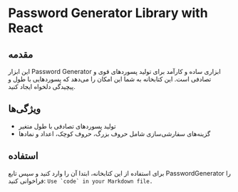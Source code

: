 # Password Generator Library with React

## مقدمه
این ابزار Password Generator ابزاری ساده و کارآمد برای تولید پسوردهای قوی و تصادفی است. این کتابخانه به شما این امکان را می‌دهد که پسوردهایی با طول و پیچیدگی دلخواه ایجاد کنید.

## ویژگی‌ها
- تولید پسوردهای تصادفی با طول متغیر
- گزینه‌های سفارشی‌سازی شامل حروف بزرگ، حروف کوچک، اعداد و نمادها

## استفاده
برای استفاده از این کتابخانه، ابتدا آن را وارد کنید و سپس تابع PasswordGenerator را فراخوانی کنید:
``Use `code` in your Markdown file.``
